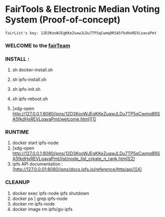 # FairTools & Electronic Median Voting System (Proof-of-concept)


``fairList's key: 12D3KooWJEgKKeZuawJLDu7TP5qCwmq8RSA5fkdHxREVLoavaPmt``

### WELCOME to the [fairTeam][3]

### INSTALL :

1. sh docker-install.sh

2. sh ipfs-install.sh

3. sh ipfs-init.sh

4. sh ipfs-reboot.sh

5. [xdg-open http://127.0.0.1:8080/ipns/12D3KooWJEgKKeZuawJLDu7TP5qCwmq8RSA5fkdHxREVLoavaPmt/welcome.html][1]


### RUNTIME

1. docker start ipfs-node
2. [xdg-open http://127.0.0.1:8080/ipns/12D3KooWJEgKKeZuawJLDu7TP5qCwmq8RSA5fkdHxREVLoavaPmt/list/node_list_create_n_rank.html][2]
3. ipfs API documentation : [http://127.0.0.01:8080/ipns/docs.ipfs.io/reference/http/api/][4]

### CLEANUP

1. docker exec ipfs-node ipfs shutdown
2. docker ps | grep ipfs-node
3. docker rm ipfs-node
4. docker image rm ipfs/go-ipfs


[1]: http://127.0.0.1:8080/ipns/fairNet.ml/welcome.html
[2]: http://127.0.0.1:8080/ipns/fairNet.ml/list/node_list_create_n_rank.html
[3]: http://127.0.0.1:8080/ipns/fairNet.ml/fairTeam.html
[4]: http://127.0.0.1:8080/ipns/docs.ipfs.io/reference/http/api/

